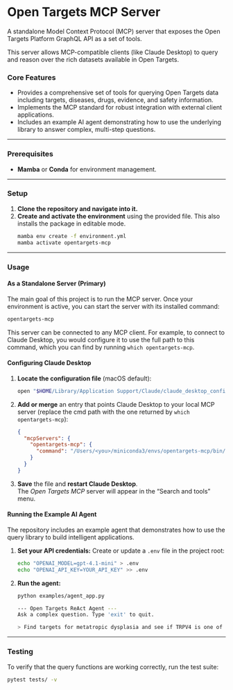 # Open Targets MCP Server

A standalone Model Context Protocol (MCP) server that exposes the Open Targets Platform GraphQL API as a set of tools.

This server allows MCP-compatible clients (like Claude Desktop) to query and reason over the rich datasets available in Open Targets.

### Core Features
* Provides a comprehensive set of tools for querying Open Targets data including targets, diseases, drugs, evidence, and safety information.
* Implements the MCP standard for robust integration with external client applications.
* Includes an example AI agent demonstrating how to use the underlying library to answer complex, multi-step questions.

***

### Prerequisites
* **Mamba** or **Conda** for environment management.

***

### Setup
1.  **Clone the repository and navigate into it.**
2.  **Create and activate the environment** using the provided file. This also installs the package in editable mode.
    ```bash
    mamba env create -f environment.yml
    mamba activate opentargets-mcp
    ```

***

### Usage

#### As a Standalone Server (Primary)

The main goal of this project is to run the MCP server. Once your environment is active, you can start the server with its installed command:
```bash
opentargets-mcp
```

This server can be connected to any MCP client. For example, to connect to Claude Desktop, you would configure it to use the full path to this command, which you can find by running `which opentargets-mcp`.

#### Configuring Claude Desktop

1. **Locate the configuration file** (macOS default):

   ```bash
   open "$HOME/Library/Application Support/Claude/claude_desktop_config.json"
   ```

2. **Add or merge** an entry that points Claude Desktop to your local MCP server (replace the cmd path with the one returned by `which opentargets-mcp`):

   ```json
   {
     "mcpServers": {
       "opentargets-mcp": {
         "command": "/Users/<you>/miniconda3/envs/opentargets-mcp/bin/opentargets-mcp"
       }
     }
   }
   ```

3. **Save** the file and **restart Claude Desktop**.  
   The *Open Targets MCP* server will appear in the “Search and tools” menu.

#### Running the Example AI Agent

The repository includes an example agent that demonstrates how to use the query library to build intelligent applications.

1.  **Set your API credentials:** Create or update a `.env` file in the project root:
    ```bash
    echo "OPENAI_MODEL=gpt-4.1-mini" > .env
    echo "OPENAI_API_KEY=YOUR_API_KEY" >> .env
    ```
2.  **Run the agent:**
    ```bash
    python examples/agent_app.py

    --- Open Targets ReAct Agent ---
    Ask a complex question. Type 'exit' to quit.
    
    > Find targets for metatropic dysplasia and see if TRPV4 is one of them.
    ```
***

### Testing

To verify that the query functions are working correctly, run the test suite:
```bash
pytest tests/ -v
```
